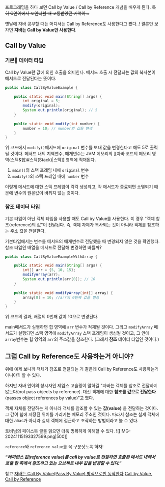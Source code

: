 프로그래밍을 하다 보면 Call by Value / Call by Reference 개념을 배우게 된다.
~~특히 C언어에서 포인터할 때 고통받았던 기억이...~~

옛날에 자바 공부할 때는 어디서는 Call by Reference도 사용한다고 봤다..!
결론만 보자면 **자바는 Call by Value만 사용한다.**

## Call by Value

### 기본 데이터 타입
Call by Value란 값에 의한 호출을 의미한다.
메서드 호출 시 전달되는 값의 복사본이 메서드로 전달된다는 뜻이다.

```java
public class CallByValueExample {

	public static void main(String[] args) {
        int original = 5;
        modify(original);
        System.out.println(original); // 5
    }
    
    public static void modify(int number) {
        number = 10; // number의 값을 변경
    }
}
```

위 코드에서 `modify()`메서드에 `original` 변수를 보내 값을 변경한다고 해도 5로 출력될 것이다.
메서드 내의 지역변수, 매개변수는 JVM 메모리의 [[자바 코드의 메모리 영역(스택&힙)#스택(Stack)|스택]] 영역에 적재된다.

1. `main()`의 스택 프레임 내에 `original` 변수
2. `modify()`의 스택 프레임 내에 `number` 변수

이렇게 메서드에 대한 스택 프레임이 각각 생성되고, 각 메서드가 종료되면 소멸되기 때문에 변수의 원본값이 바뀌지 않는 것이다.

### 참조 데이터 타입
기본 타입이 아닌 객체 타입을 사용할 때도 Call by Value를 사용한다.
이 경우 "객체 참조(reference)의 값"이 전달된다. 즉, 객체 자체가 복사되는 것이 아니라 객체를 참조하는 주소 값을 전달한다.

기본타입에서는 변수를 메서드의 매개변수로 전달했을 때 변경되지 않은 것을 확인했다.
참조 타입인 배열을 메서드로 전달해 변경하면 바뀔까?

```java
public class CallByValueExampleWithArray {

    public static void main(String[] args) {
        int[] arr = {5, 10, 15};
        modifyArray(arr);
        System.out.println(arr[0]); // 10
    }
    
    public static void modifyArray(int[] array) {
        array[0] = 10; //arr의 0번째 값을 변경
    }
}
```

위 코드의 결과, 배열의 0번째 값이 10으로 변경된다.

main메서드가 실행하면 힙 영역에 `arr` 변수가 적재될 것이다.
그리고 `modifyArray` 메서드가 실행되면 스택 영역에 `modifyArray` 스택 프레임이 생성될 것이고, 그 안에 `array`변수는 힙 영역의 `arr`의 주소값을 참조한다.
(그래서 **참조** 데이터 타입인 것이다.)


## 그럼 Call by Reference도 사용하는거 아니야?
위에 예제 보니까 객체가 참조로 전달되는 거 같은데 Call by Reference도 사용하는거 아니야?! 할 수 있다.

하지만 자바 언어의 창시자인 제임스 고슬링이 말하길 "자바는 객체를 참조로 전달하지 않는다(not pass objects by reference). 대신 객체에 대한 **참조를 값으로 전달한다**(passes object references by value)"고 했다.

객체 자체를 전달하는 게 아니라 객체를 참조할 수 있는 **값(value)** 을 전달하는 것이다.
그 값이 힙에 저장된 위치를 가리키는 메모리 주소인 것이다.
따라서 참조는 실제 객체에 대한 alias가 아니라 실제 객체에 접근하고 조작하는 방법이라고 볼 수 있다.


토비님의 페이스북 글을 읽으면 더욱 명확하게 이해할 수 있다.
![[IMG-20241115193327599.png|500]]

`reference`와 `reference value`를 꼭 구분짓도록 하자! 

***"레퍼런스 값(reference value)를 call by value로 전달하면 호출된 메서드 내에서 호출 한 쪽에서 참조하고 있는 오브젝트 내부 값을 변경할 수 있다."***



참고
[자바는 Call By Value(Pass By Value) 방식으로만 동작한다](https://mangkyu.tistory.com/322)
[Call by Value, Call by Reference](https://velog.io/@ahnick/Java-Call-by-Value-Call-by-Reference)











